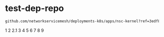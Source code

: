 # test-dep-repo

```bash
github.com/networkservicemesh/deployments-k8s/apps/nsc-kernel?ref=3edf8988d09f8a4a13ed32e7072447d6a96a1a4f
```

1
2
2.1
3
4
5
6
7
8
9
